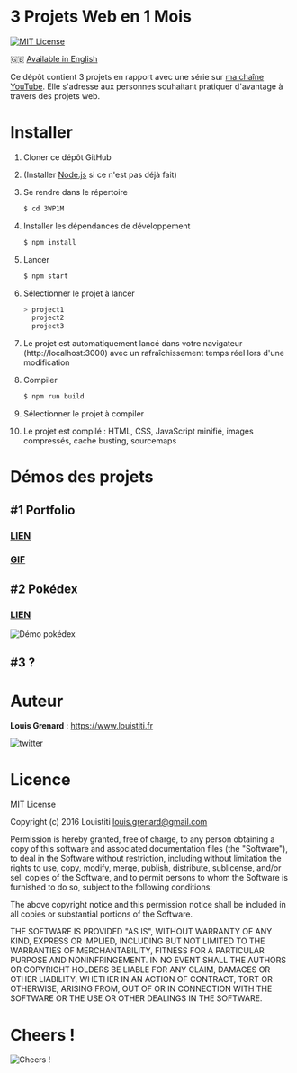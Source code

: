 3 Projets Web en 1 Mois
=======================

[![MIT License](https://img.shields.io/badge/license-MIT-blue.svg?style=flat)](https://github.com/Louistiti/Uber-Like/blob/master/LICENSE.md)

🇬🇧 [Available in English](https://github.com/Louistiti/3WP1M/blob/master/README.md)

Ce dépôt contient 3 projets en rapport avec une série sur [ma chaîne YouTube](https://www.youtube.com/c/louistitifr). Elle s'adresse aux personnes souhaitant pratiquer d'avantage à travers des projets web.

# Installer
1. Cloner ce dépôt GitHub

2. (Installer [Node.js](https://nodejs.org) si ce n'est pas déjà fait)

3. Se rendre dans le répertoire
	```sh
	$ cd 3WP1M
	```

4. Installer les dépendances de développement
	```sh
	$ npm install
	```

5. Lancer
	```sh
	$ npm start
	```
	
6. Sélectionner le projet à lancer
	```sh
	> project1
	  project2
	  project3
	```

7. Le projet est automatiquement lancé dans votre navigateur (http://localhost:3000) avec un rafraîchissement temps réel lors d'une modification

8. Compiler
	```sh
	$ npm run build
	```

9. Sélectionner le projet à compiler

10. Le projet est compilé : HTML, CSS, JavaScript minifié, images compressés, cache busting, sourcemaps

# Démos des projets
## #1 Portfolio
### [LIEN](https://www.louistiti.fr/demo/3-projets-1-mois/portfolio/)
### [GIF](https://media.giphy.com/media/l3q2DJhAtJzL4Gr16/source.gif)

## #2 Pokédex
### [LIEN](https://www.louistiti.fr/demo/3-projets-1-mois/pokedex/)

![Démo pokédex](https://media.giphy.com/media/l3q2XXHpD96XaUEEM/source.gif)

## #3 ?

# Auteur
**Louis Grenard** : https://www.louistiti.fr

[![twitter](https://img.shields.io/twitter/follow/louistiti_fr.svg?style=social)](https://twitter.com/intent/follow?screen_name=louistiti_fr)

# Licence
MIT License

Copyright (c) 2016 Louistiti <louis.grenard@gmail.com>

Permission is hereby granted, free of charge, to any person obtaining a copy
of this software and associated documentation files (the "Software"), to deal
in the Software without restriction, including without limitation the rights
to use, copy, modify, merge, publish, distribute, sublicense, and/or sell
copies of the Software, and to permit persons to whom the Software is
furnished to do so, subject to the following conditions:

The above copyright notice and this permission notice shall be included in all
copies or substantial portions of the Software.

THE SOFTWARE IS PROVIDED "AS IS", WITHOUT WARRANTY OF ANY KIND, EXPRESS OR
IMPLIED, INCLUDING BUT NOT LIMITED TO THE WARRANTIES OF MERCHANTABILITY,
FITNESS FOR A PARTICULAR PURPOSE AND NONINFRINGEMENT. IN NO EVENT SHALL THE
AUTHORS OR COPYRIGHT HOLDERS BE LIABLE FOR ANY CLAIM, DAMAGES OR OTHER
LIABILITY, WHETHER IN AN ACTION OF CONTRACT, TORT OR OTHERWISE, ARISING FROM,
OUT OF OR IN CONNECTION WITH THE SOFTWARE OR THE USE OR OTHER DEALINGS IN THE
SOFTWARE.

# Cheers !
![Cheers !](https://assets-cdn.github.com/images/icons/emoji/unicode/1f37b.png?v6 "Cheers !")